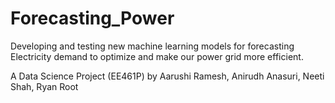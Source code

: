 # Forecasting_Power
Developing and testing new machine learning models for forecasting Electricity demand to optimize and make our power grid more efficient.

A Data Science Project (EE461P) by Aarushi Ramesh, Anirudh Anasuri, Neeti Shah, Ryan Root
